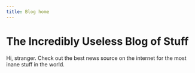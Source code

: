 ```yaml
---
title: Blog home
---
```


# The Incredibly Useless Blog of Stuff

Hi, stranger. Check out the best news source on the internet for the most inane stuff in the world.
